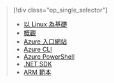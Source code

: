 > [!div class="op_single_selector"]
> * [以 Linux 為基礎](../articles/hdinsight/hdinsight-hadoop-provision-linux-clusters.md)
> * [概觀](../articles/hdinsight/hdinsight-provision-clusters.md)
> * [Azure 入口網站](../articles/hdinsight/hdinsight-hadoop-create-windows-clusters-portal.md)
> * [Azure CLI](../articles/hdinsight/hdinsight-hadoop-create-windows-clusters-cli.md)
> * [Azure PowerShell](../articles/hdinsight/hdinsight-hadoop-create-windows-clusters-powershell.md)
> * [.NET SDK](../articles/hdinsight/hdinsight-hadoop-create-windows-clusters-dotnet-sdk.md)
> * [ARM 範本](../articles/hdinsight/hdinsight-hadoop-create-windows-clusters-arm-templates.md)
> 
> 



<!--HONumber=Jan17_HO3-->


